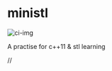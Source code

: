 # ministl

![ci-img](https://travis-ci.org/goby/ministl.svg)

A practise for c++11 & stl learning

//
